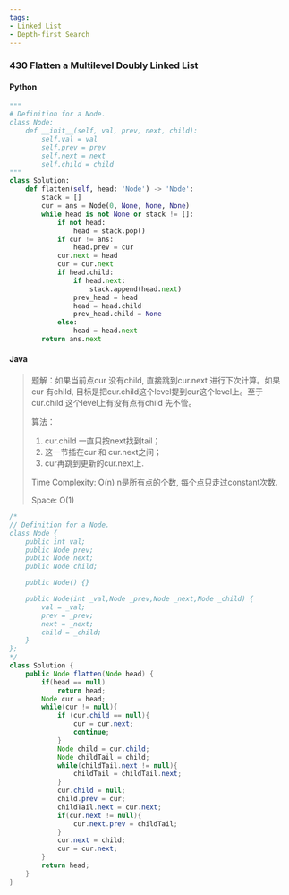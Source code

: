 ```yaml
---
tags:
- Linked List
- Depth-first Search
---
```


### 430 Flatten a Multilevel Doubly Linked List

#### Python

```python
"""
# Definition for a Node.
class Node:
    def __init__(self, val, prev, next, child):
        self.val = val
        self.prev = prev
        self.next = next
        self.child = child
"""
class Solution:
    def flatten(self, head: 'Node') -> 'Node':
        stack = []
        cur = ans = Node(0, None, None, None)
        while head is not None or stack != []:
            if not head:
                head = stack.pop()
            if cur != ans:
                head.prev = cur
            cur.next = head
            cur = cur.next
            if head.child:
                if head.next:
                    stack.append(head.next)
                prev_head = head
                head = head.child
                prev_head.child = None
            else:
                head = head.next
        return ans.next
```

#### Java

> 题解：如果当前点cur 没有child, 直接跳到cur.next 进行下次计算。如果cur 有child, 目标是把cur.child这个level提到cur这个level上。至于cur.child 这个level上有没有点有child 先不管。
>
> 算法：
>
> 1. cur.child 一直只按next找到tail；
> 2. 这一节插在cur 和 cur.next之间；
> 3. cur再跳到更新的cur.next上.
>
> Time Complexity: O(n) n是所有点的个数, 每个点只走过constant次数.
>
> Space: O(1)

```java
/*
// Definition for a Node.
class Node {
    public int val;
    public Node prev;
    public Node next;
    public Node child;

    public Node() {}

    public Node(int _val,Node _prev,Node _next,Node _child) {
        val = _val;
        prev = _prev;
        next = _next;
        child = _child;
    }
};
*/
class Solution {
    public Node flatten(Node head) {
        if(head == null)
            return head;
        Node cur = head;
        while(cur != null){
            if (cur.child == null){
                cur = cur.next;
                continue;
            }
            Node child = cur.child;
            Node childTail = child;
            while(childTail.next != null){
                childTail = childTail.next;
            }
            cur.child = null;
            child.prev = cur;
            childTail.next = cur.next;
            if(cur.next != null){
                cur.next.prev = childTail;
            }
            cur.next = child;
            cur = cur.next;
        }
        return head;
    }
}
```

